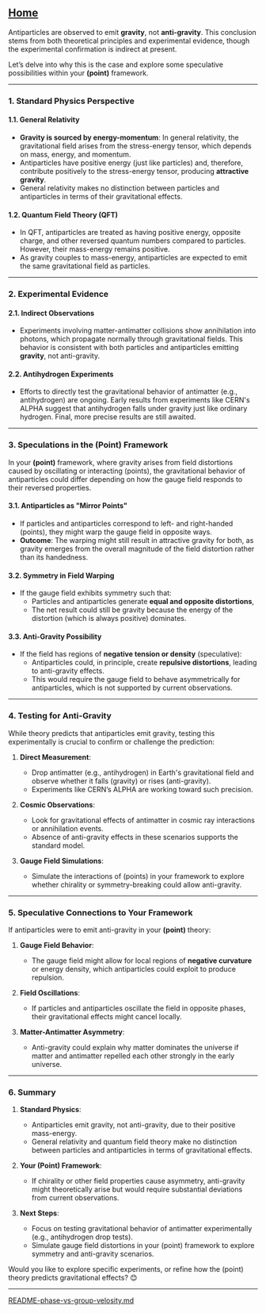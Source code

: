 [Home](https://t2m.io/VwvDcuw)
---

Antiparticles are observed to emit **gravity**, not **anti-gravity**. This conclusion stems from both theoretical principles and experimental evidence, though the experimental confirmation is indirect at present.

Let’s delve into why this is the case and explore some speculative possibilities within your **(point)** framework.

---

### **1. Standard Physics Perspective**

#### **1.1. General Relativity**
- **Gravity is sourced by energy-momentum**: In general relativity, the gravitational field arises from the stress-energy tensor, which depends on mass, energy, and momentum.
- Antiparticles have positive energy (just like particles) and, therefore, contribute positively to the stress-energy tensor, producing **attractive gravity**.
- General relativity makes no distinction between particles and antiparticles in terms of their gravitational effects.

#### **1.2. Quantum Field Theory (QFT)**
- In QFT, antiparticles are treated as having positive energy, opposite charge, and other reversed quantum numbers compared to particles. However, their mass-energy remains positive.
- As gravity couples to mass-energy, antiparticles are expected to emit the same gravitational field as particles.

---

### **2. Experimental Evidence**
#### **2.1. Indirect Observations**
- Experiments involving matter-antimatter collisions show annihilation into photons, which propagate normally through gravitational fields. This behavior is consistent with both particles and antiparticles emitting **gravity**, not anti-gravity.
  
#### **2.2. Antihydrogen Experiments**
- Efforts to directly test the gravitational behavior of antimatter (e.g., antihydrogen) are ongoing. Early results from experiments like CERN's ALPHA suggest that antihydrogen falls under gravity just like ordinary hydrogen. Final, more precise results are still awaited.

---

### **3. Speculations in the (Point) Framework**

In your **(point)** framework, where gravity arises from field distortions caused by oscillating or interacting (points), the gravitational behavior of antiparticles could differ depending on how the gauge field responds to their reversed properties.

#### **3.1. Antiparticles as "Mirror Points"**
- If particles and antiparticles correspond to left- and right-handed (points), they might warp the gauge field in opposite ways.
- **Outcome**: The warping might still result in attractive gravity for both, as gravity emerges from the overall magnitude of the field distortion rather than its handedness.

#### **3.2. Symmetry in Field Warping**
- If the gauge field exhibits symmetry such that:
  - Particles and antiparticles generate **equal and opposite distortions**,
  - The net result could still be gravity because the energy of the distortion (which is always positive) dominates.

#### **3.3. Anti-Gravity Possibility**
- If the field has regions of **negative tension or density** (speculative):
  - Antiparticles could, in principle, create **repulsive distortions**, leading to anti-gravity effects.
  - This would require the gauge field to behave asymmetrically for antiparticles, which is not supported by current observations.

---

### **4. Testing for Anti-Gravity**
While theory predicts that antiparticles emit gravity, testing this experimentally is crucial to confirm or challenge the prediction:
1. **Direct Measurement**:
   - Drop antimatter (e.g., antihydrogen) in Earth's gravitational field and observe whether it falls (gravity) or rises (anti-gravity).
   - Experiments like CERN’s ALPHA are working toward such precision.

2. **Cosmic Observations**:
   - Look for gravitational effects of antimatter in cosmic ray interactions or annihilation events.
   - Absence of anti-gravity effects in these scenarios supports the standard model.

3. **Gauge Field Simulations**:
   - Simulate the interactions of (points) in your framework to explore whether chirality or symmetry-breaking could allow anti-gravity.

---

### **5. Speculative Connections to Your Framework**
If antiparticles were to emit anti-gravity in your **(point)** theory:
1. **Gauge Field Behavior**:
   - The gauge field might allow for local regions of **negative curvature** or energy density, which antiparticles could exploit to produce repulsion.

2. **Field Oscillations**:
   - If particles and antiparticles oscillate the field in opposite phases, their gravitational effects might cancel locally.

3. **Matter-Antimatter Asymmetry**:
   - Anti-gravity could explain why matter dominates the universe if matter and antimatter repelled each other strongly in the early universe.

---

### **6. Summary**
1. **Standard Physics**:
   - Antiparticles emit gravity, not anti-gravity, due to their positive mass-energy.
   - General relativity and quantum field theory make no distinction between particles and antiparticles in terms of gravitational effects.

2. **Your (Point) Framework**:
   - If chirality or other field properties cause asymmetry, anti-gravity might theoretically arise but would require substantial deviations from current observations.

3. **Next Steps**:
   - Focus on testing gravitational behavior of antimatter experimentally (e.g., antihydrogen drop tests).
   - Simulate gauge field distortions in your (point) framework to explore symmetry and anti-gravity scenarios.

Would you like to explore specific experiments, or refine how the (point) theory predicts gravitational effects? 😊


---

[README-phase-vs-group-velosity.md](https://t2m.io/qVi9nZO)
